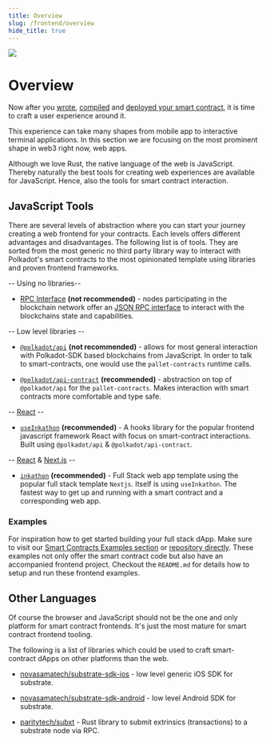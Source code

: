 ```yaml
---
title: Overview
slug: /frontend/overview
hide_title: true
---
```


<img src="/img/title/storage.svg" className="titlePic" />

# Overview

Now after you [wrote](/getting-started/creating-an-ink-project), [compiled](/getting-started/building-your-contract) and [deployed your smart contract](/getting-started/deploy-your-contract), it is time to craft a user experience around it.

This experience can take many shapes from mobile app to interactive terminal applications. In this section we are focusing on the most prominent shape in web3 right now, web apps.

Although we love Rust, the native language of the web is JavaScript. Thereby naturally the best tools for creating web experiences are available for JavaScript. Hence, also the tools for smart contract interaction.

## JavaScript Tools

There are several levels of abstraction where you can start your journey creating a web frontend for your contracts. Each levels offers different advantages and disadvantages. The following list is of tools. They are sorted from the most generic no third party library way to interact with Polkadot's smart contracts to the most opinionated template using libraries and proven frontend frameworks.

-- Using no libraries--

+ [RPC Interface](https://wiki.polkadot.network/docs/build-node-interaction) **(not recommended)** - nodes participating in the blockchain network offer an [JSON RPC interface](https://www.jsonrpc.org/) to interact with the blockchains state and capabilities.

-- Low level libraries --

+ [`@polkadot/api`](https://polkadot.js.org/docs/api) **(not recommended)** - allows for most general interaction with Polkadot-SDK based blockchains from JavaScript. In order to talk to smart-contracts, one would use the `pallet-contracts` runtime calls.

+ [`@polkadot/api-contract`](https://polkadot.js.org/docs/api-contract) **(recommended)** - abstraction on top of `@polkadot/api` for the `pallet-contracts`. Makes interaction with smart contracts more comfortable and type safe.

-- [React](https://react.dev/) --

+ [`useInkathon`](https://github.com/scio-labs/use-inkathon) **(recommended)** - A hooks library for the popular frontend javascript framework React with focus on smart-contract interactions. Built using `@polkadot/api` & `@polkadot/api-contract`.

-- [React](https://react.dev/) & [Next.js](https://nextjs.org/) --

+ [`inkathon`](https://github.com/scio-labs/inkathon) **(recommended)** - Full Stack web app template using the popular full stack template `Nextjs`. Itself is using `useInkathon`. The fastest way to get up and running with a smart contract and a corresponding web app.

### Examples

For inspiration how to get started building your full stack dApp. Make sure to visit our [Smart Contracts Examples section](/examples/smart-contracts) or [repository directly](https://github.com/paritytech/ink-examples). These examples not only offer the smart contract code but also have an accompanied frontend project. Checkout the `README.md` for details how to setup and run these frontend examples.

## Other Languages

Of course the browser and JavaScript should not be the one and only platform for smart contract frontends. It's just the most mature for smart contract frontend tooling.

The following is a list of libraries which could be used to craft smart-contract dApps on other platforms than the web.

+ [novasamatech/substrate-sdk-ios](https://github.com/novasamatech/substrate-sdk-ios) - low level generic iOS SDK for substrate.

+ [novasamatech/substrate-sdk-android](https://github.com/novasamatech/substrate-sdk-android) - low level Android SDK for substrate.

+ [paritytech/subxt](https://github.com/paritytech/subxt) - Rust library to submit extrinsics (transactions) to a substrate node via RPC.